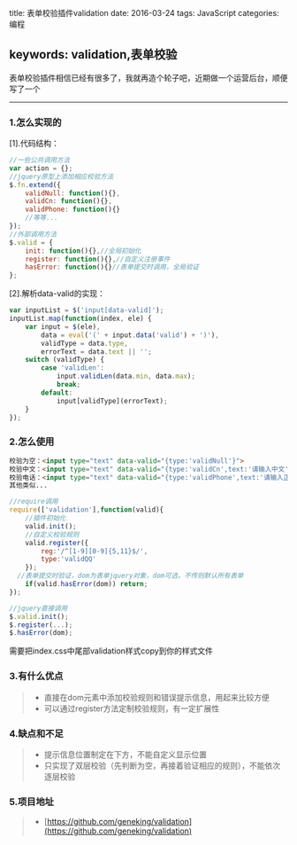 title: 表单校验插件validation
date: 2016-03-24
tags: JavaScript
categories: 编程

keywords: validation,表单校验
-----------------------------

表单校验插件相信已经有很多了，我就再造个轮子吧，近期做一个运营后台，顺便写了一个

---

### 1.怎么实现的
[1].代码结构：
```javascript
//一些公共调用方法
var action = {};
//jquery原型上添加相应校验方法
$.fn.extend({
	validNull: function(){},
	validCn: function(){},
	validPhone: function(){}
	//等等...
});
//外部调用方法
$.valid = {
	init: function(){},//全局初始化
	register: function(){},//自定义注册事件
	hasError: function(){}//表单提交时调用，全局验证
};
```
<!--more-->
[2].解析data-valid的实现：

```javascript
var inputList = $('input[data-valid]');
inputList.map(function(index, ele) {
	var input = $(ele),
		data = eval('(' + input.data('valid') + ')'),
		validType = data.type,
		errorText = data.text || '';
	switch (validType) {
		case 'validLen':
			input.validLen(data.min, data.max);
			break;
		default:
			input[validType](errorText);
	}
});
```

### 2.怎么使用
```html
校验为空：<input type="text" data-valid="{type:'validNull'}">
校验中文：<input type="text" data-valid="{type:'validCn',text:'请输入中文'}">
校验电话：<input type="text" data-valid="{type:'validPhone',text:'请输入正确的手机号'}">
其他类似...
```
```javascript
//require调用
require(['validation'],function(valid){
	//插件初始化
	valid.init();
	//自定义校验规则
	valid.register({
		reg:'/^[1-9][0-9]{5,11}$/',
		type:'validQQ'
	});
  //表单提交时验证，dom为表单jquery对象，dom可选，不传则默认所有表单
	if(valid.hasError(dom)) return;
});

//jquery直接调用
$.valid.init();
$.register(...);
$.hasError(dom);
```
需要把index.css中尾部validation样式copy到你的样式文件

### 3.有什么优点
> * 直接在dom元素中添加校验规则和错误提示信息，用起来比较方便
> * 可以通过register方法定制校验规则，有一定扩展性

### 4.缺点和不足
> * 提示信息位置制定在下方，不能自定义显示位置
> * 只实现了双层校验（先判断为空，再接着验证相应的规则），不能依次逐层校验

### 5.项目地址
> *	[https://github.com/geneking/validation](https://github.com/geneking/validation)
